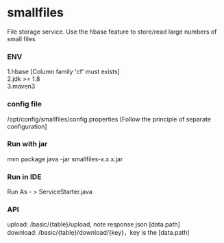 # smallfiles 
File storage service. Use the hbase feature to store/read large numbers of small files 
### ENV 
1.hbase [Column family 'cf' must exists]  
2.jdk >= 1.8  
3.maven3  
### config file 
/opt/config/smallfiles/config.properties [Follow the principle of separate configuration]
### Run with jar 
mvn package 
java -jar smallfiles-x.x.x.jar 
### Run in IDE 
Run As - > ServiceStarter.java  
### API
upload: /basic/{table}/upload, note response json [data.path]   
download: /basic/{table}/download/{key}，key is the [data.path]
